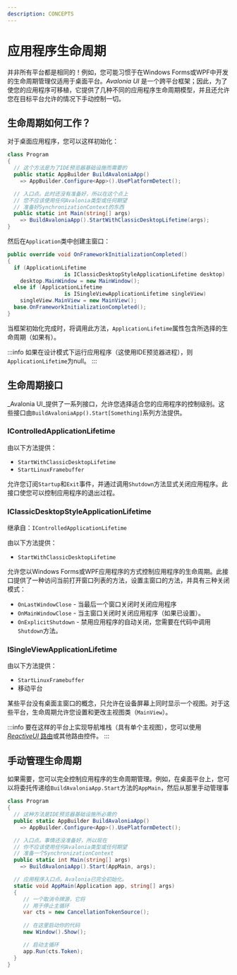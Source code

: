 ```yaml
---
description: CONCEPTS
---
```


# 应用程序生命周期

并非所有平台都是相同的！例如，您可能习惯于在Windows Forms或WPF中开发的生命周期管理仅适用于桌面平台。_Avalonia UI_ 是一个跨平台框架；因此，为了使您的应用程序可移植，它提供了几种不同的应用程序生命周期模型，并且还允许您在目标平台允许的情况下手动控制一切。

## 生命周期如何工作？

对于桌面应用程序，您可以这样初始化：

```csharp
class Program
{
  // 这个方法是为了IDE预览器基础设施而需要的
  public static AppBuilder BuildAvaloniaApp() 
    => AppBuilder.Configure<App>().UsePlatformDetect();

  // 入口点。此时还没有准备好，所以在这个点上
  // 您不应该使用任何Avalonia类型或任何期望
  // 准备好SynchronizationContext的东西
  public static int Main(string[] args) 
    => BuildAvaloniaApp().StartWithClassicDesktopLifetime(args);
}
```

然后在`Application`类中创建主窗口：

```csharp
public override void OnFrameworkInitializationCompleted()
{
  if (ApplicationLifetime 
                  is IClassicDesktopStyleApplicationLifetime desktop)
    desktop.MainWindow = new MainWindow();
  else if (ApplicationLifetime 
                  is ISingleViewApplicationLifetime singleView)
    singleView.MainView = new MainView();
  base.OnFrameworkInitializationCompleted();
}
```

当框架初始化完成时，将调用此方法，`ApplicationLifetime`属性包含所选择的生命周期（如果有）。

:::info
如果在设计模式下运行应用程序（这使用IDE预览器进程），则`ApplicationLifetime`为null。
:::

## 生命周期接口

_Avalonia UI_提供了一系列接口，允许您选择适合您的应用程序的控制级别。这些接口由`BuildAvaloniaApp().Start[Something]`系列方法提供。

### IControlledApplicationLifetime

由以下方法提供：

* `StartWithClassicDesktopLifetime`
* `StartLinuxFramebuffer`

允许您订阅`Startup`和`Exit`事件，并通过调用`Shutdown`方法显式关闭应用程序。此接口使您可以控制应用程序的退出过程。

### IClassicDesktopStyleApplicationLifetime

继承自：`IControlledApplicationLifetime`

由以下方法提供：

* `StartWithClassicDesktopLifetime`

允许您以Windows Forms或WPF应用程序的方式控制应用程序的生命周期。此接口提供了一种访问当前打开窗口列表的方法，设置主窗口的方法，并具有三种关闭模式：

* `OnLastWindowClose` - 当最后一个窗口关闭时关闭应用程序
* `OnMainWindowClose` - 当主窗口关闭时关闭应用程序（如果已设置）。
* `OnExplicitShutdown` - 禁用应用程序的自动关闭，您需要在代码中调用`Shutdown`方法。

### ISingleViewApplicationLifetime

由以下方法提供：

* `StartLinuxFramebuffer`
* 移动平台

某些平台没有桌面主窗口的概念，只允许在设备屏幕上同时显示一个视图。对于这些平台，生命周期允许您设置和更改主视图类（`MainView`）。

:::info
要在这样的平台上实现导航堆栈（具有单个主视图），您可以使用[_ReactiveUI_ 路由](https://www.reactiveui.net/docs/handbook/routing/)或其他路由控件。
:::

## 手动管理生命周期

如果需要，您可以完全控制应用程序的生命周期管理。例如，在桌面平台上，您可以将委托传递给`BuildAvaloniaApp.Start`方法的`AppMain`，然后从那里手动管理事

```csharp
class Program
{
  // 这种方法是IDE预览器基础设施所必需的
  public static AppBuilder BuildAvaloniaApp() 
    => AppBuilder.Configure<App>().UsePlatformDetect();

  // 入口点。事情还没准备好，所以现在
  // 你不应该使用任何Avalonia类型或任何期望
  // 准备一个SynchronizationContext
  public static int Main(string[] args) 
    => BuildAvaloniaApp().Start(AppMain, args);

  // 应用程序入口点。Avalonia已完全初始化。
  static void AppMain(Application app, string[] args)
  {
     // 一个取消令牌源，它将
     // 用于停止主循环
     var cts = new CancellationTokenSource();
     
     // 在这里启动你的代码
     new Window().Show();

     // 启动主循环
     app.Run(cts.Token);
  }
}
```
